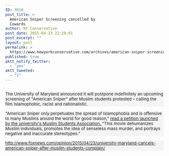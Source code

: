 ```yaml
---
ID: 3010
post_title: >
  American Sniper Screening cancelled by
  Cowards
author: NY Conservative
post_date: 2015-04-23 22:28:01
post_excerpt: ""
layout: post
permalink: >
  https://www.newyorkconservative.com/archives/american-sniper-screening-cancelled-by-cowards/
published: true
aktt_notify_twitter:
  - 'yes'
aktt_tweeted:
  - "1"
---
```

<p><img src="http://www.newyorkconservative.com/wp-content/uploads/2015/04/042415_0227_AmericanSni1.jpg" alt=""/>
	</p><p style="background: #f4f4f4"><span style="font-size:10pt">The University of Maryland announced it will postpone indefinitely an upcoming screening of "American Sniper" after Muslim students protested – calling the film Islamophobic, racist and nationalistic.
</span></p><p style="background: #f4f4f4"><span style="font-size:10pt">"American Sniper only perpetuates the spread of Islamophobia and is offensive to many Muslims around the world for good reason," <a href="https://www.change.org/p/muslim-students-association-see-pull-their-screening-of-american-sniper" target="_blank">read a petition launched by the university's Muslim Students Association. </a>"This movie dehumanizes Muslim individuals, promotes the idea of senseless mass murder, and portrays negative and inaccurate stereotypes." 
</span></p><p style="background: #f4f4f4"><a href="http://www.foxnews.com/opinion/2015/04/23/university-maryland-cancels-american-sniper-after-muslim-students-complain/"><span style="font-size:10pt">http://www.foxnews.com/opinion/2015/04/23/university-maryland-cancels-american-sniper-after-muslim-students-complain/</span></a><span style="font-size:10pt">
		</span></p>